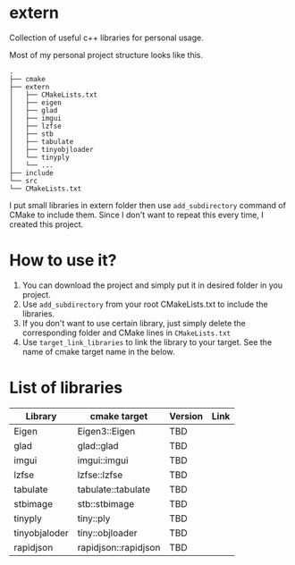 # extern
Collection of useful c++ libraries for personal usage.


Most of my personal project structure looks like this.

```
.
├── cmake
├── extern
│   ├── CMakeLists.txt
│   ├── eigen
│   ├── glad
│   ├── imgui
│   ├── lzfse
│   ├── stb
│   ├── tabulate
│   ├── tinyobjloader
│   └── tinyply
│   └── ...
├── include
└── src
└── CMakeLists.txt
```

I put small libraries in extern folder then use `add_subdirectory` command of CMake to include them.
Since I don't want to repeat this every time, I created this project.


# How to use it?

1. You can download the project and simply put it in desired folder in you project.
2. Use `add_subdirectory` from your root CMakeLists.txt to include the libraries.
3. If you don't want to use certain library, just simply delete the corresponding folder and CMake lines in `CMakeLists.txt`
4. Use `target_link_libraries` to link the library to your target. See the name of cmake target name in the below.

# List of libraries


| Library       | cmake target         | Version | Link |
|---------------|----------------------|---------|------|
| Eigen         | Eigen3::Eigen        | TBD     |      |
| glad          | glad::glad           | TBD     |      |
| imgui         | imgui::imgui         | TBD     |      |
| lzfse         | lzfse::lzfse         | TBD     |      |
| tabulate      | tabulate::tabulate   | TBD     |      |
| stbimage      | stb::stbimage        | TBD     |      |
| tinyply       | tiny::ply            | TBD     |      |
| tinyobjaloder | tiny::objloader      | TBD     |      |
| rapidjson     | rapidjson::rapidjson | TBD     |      |
